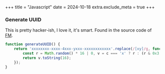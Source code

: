 +++
title = "Javascript"
date = 2024-10-18
extra.exclude_meta = true
+++

### Generate UUID

This is pretty hacker-ish, I love it, it's smart.
Found in the source code of [FM](https://explorer.futurememory.app/?viewer=small-matrix).

```js
function generateUUID() {
    return 'xxxxxxxx-xxxx-4xxx-yxxx-xxxxxxxxxxxx'.replace(/[xy]/g, function (c) {
        const r = Math.random() * 16 | 0, v = c === 'x' ? r : (r & 0x3 | 0x8);
        return v.toString(16);
    });
}
```